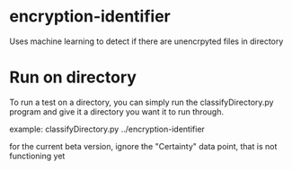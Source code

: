 # encryption-identifier
Uses machine learning to detect if there are unencrpyted files in directory

# Run on directory
To run a test on a directory, you can simply run the classifyDirectory.py program and give it a directory you want it to run through.

example: classifyDirectory.py ../encryption-identifier

for the current beta version, ignore the "Certainty" data point, that is not functioning yet
